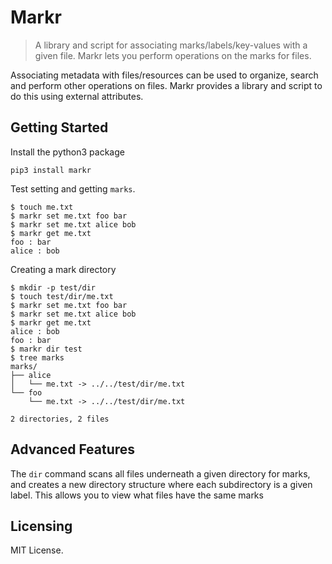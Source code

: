 # Markr

> A library and script for associating marks/labels/key-values with a given
> file. Markr lets you perform operations on the marks for files.

Associating metadata with files/resources can be used to organize, search and
perform other operations on files. Markr provides a library and script to do
this using external attributes.

## Getting Started

Install the python3 package

```shell
pip3 install markr
```

Test setting and getting `marks`.

```shell
$ touch me.txt
$ markr set me.txt foo bar
$ markr set me.txt alice bob
$ markr get me.txt
foo : bar
alice : bob
```

Creating a mark directory

```shell
$ mkdir -p test/dir
$ touch test/dir/me.txt
$ markr set me.txt foo bar
$ markr set me.txt alice bob
$ markr get me.txt
alice : bob
foo : bar
$ markr dir test
$ tree marks
marks/
├── alice
│   └── me.txt -> ../../test/dir/me.txt
└── foo
    └── me.txt -> ../../test/dir/me.txt

2 directories, 2 files
```

## Advanced Features

The `dir` command scans all files underneath a given directory for marks, and
creates a new directory structure where each subdirectory is a given label. This
allows you to view what files have the same marks


## Licensing

MIT License.
